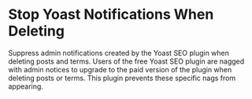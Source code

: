 # Stop Yoast Notifications When Deleting
Suppress admin notifications created by the Yoast SEO plugin when deleting posts and terms. Users of the free Yoast SEO plugin are nagged with admin notices to upgrade to the paid version of the plugin when deleting posts or terms. This plugin prevents these specific nags from appearing.
